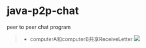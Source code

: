 # java-p2p-chat
peer to peer chat program
>* computerA和computerB共享ReceiveLetter
![](https://upload.cc/i/me1oRP.png)
